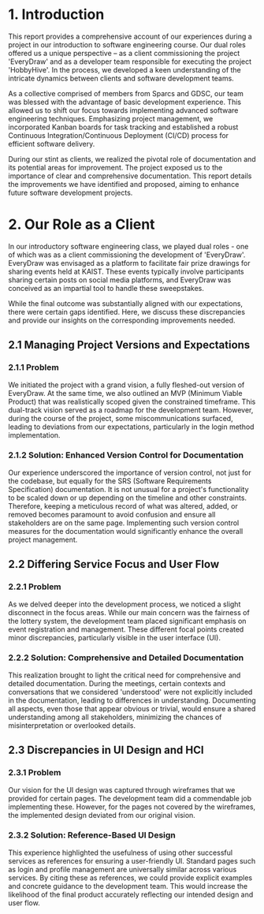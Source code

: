 # 1. Introduction

This report provides a comprehensive account of our experiences during a project in our introduction to software engineering course. Our dual roles offered us a unique perspective – as a client commissioning the project 'EveryDraw' and as a developer team responsible for executing the project 'HobbyHive'. In the process, we developed a keen understanding of the intricate dynamics between clients and software development teams.

As a collective comprised of members from Sparcs and GDSC, our team was blessed with the advantage of basic development experience. This allowed us to shift our focus towards implementing advanced software engineering techniques. Emphasizing project management, we incorporated Kanban boards for task tracking and established a robust Continuous Integration/Continuous Deployment (CI/CD) process for efficient software delivery.

During our stint as clients, we realized the pivotal role of documentation and its potential areas for improvement. The project exposed us to the importance of clear and comprehensive documentation. This report details the improvements we have identified and proposed, aiming to enhance future software development projects.


# 2. Our Role as a Client
In our introductory software engineering class, we played dual roles - one of which was as a client commissioning the development of 'EveryDraw'. EveryDraw was envisaged as a platform to facilitate fair prize drawings for sharing events held at KAIST. These events typically involve participants sharing certain posts on social media platforms, and EveryDraw was conceived as an impartial tool to handle these sweepstakes.

While the final outcome was substantially aligned with our expectations, there were certain gaps identified. Here, we discuss these discrepancies and provide our insights on the corresponding improvements needed.

## 2.1 Managing Project Versions and Expectations
### 2.1.1 Problem
We initiated the project with a grand vision, a fully fleshed-out version of EveryDraw. At the same time, we also outlined an MVP (Minimum Viable Product) that was realistically scoped given the constrained timeframe. This dual-track vision served as a roadmap for the development team. However, during the course of the project, some miscommunications surfaced, leading to deviations from our expectations, particularly in the login method implementation.

### 2.1.2 Solution: Enhanced Version Control for Documentation
Our experience underscored the importance of version control, not just for the codebase, but equally for the SRS (Software Requirements Specification) documentation. It is not unusual for a project's functionality to be scaled down or up depending on the timeline and other constraints. Therefore, keeping a meticulous record of what was altered, added, or removed becomes paramount to avoid confusion and ensure all stakeholders are on the same page. Implementing such version control measures for the documentation would significantly enhance the overall project management.

## 2.2 Differing Service Focus and User Flow
### 2.2.1 Problem
As we delved deeper into the development process, we noticed a slight disconnect in the focus areas. While our main concern was the fairness of the lottery system, the development team placed significant emphasis on event registration and management. These different focal points created minor discrepancies, particularly visible in the user interface (UI).

### 2.2.2 Solution: Comprehensive and Detailed Documentation
This realization brought to light the critical need for comprehensive and detailed documentation. During the meetings, certain contexts and conversations that we considered 'understood' were not explicitly included in the documentation, leading to differences in understanding. Documenting all aspects, even those that appear obvious or trivial, would ensure a shared understanding among all stakeholders, minimizing the chances of misinterpretation or overlooked details.

## 2.3 Discrepancies in UI Design and HCI
### 2.3.1 Problem
Our vision for the UI design was captured through wireframes that we provided for certain pages. The development team did a commendable job implementing these. However, for the pages not covered by the wireframes, the implemented design deviated from our original vision.

### 2.3.2 Solution: Reference-Based UI Design
This experience highlighted the usefulness of using other successful services as references for ensuring a user-friendly UI. Standard pages such as login and profile management are universally similar across various services. By citing these as references, we could provide explicit examples and concrete guidance to the development team. This would increase the likelihood of the final product accurately reflecting our intended design and user flow.
